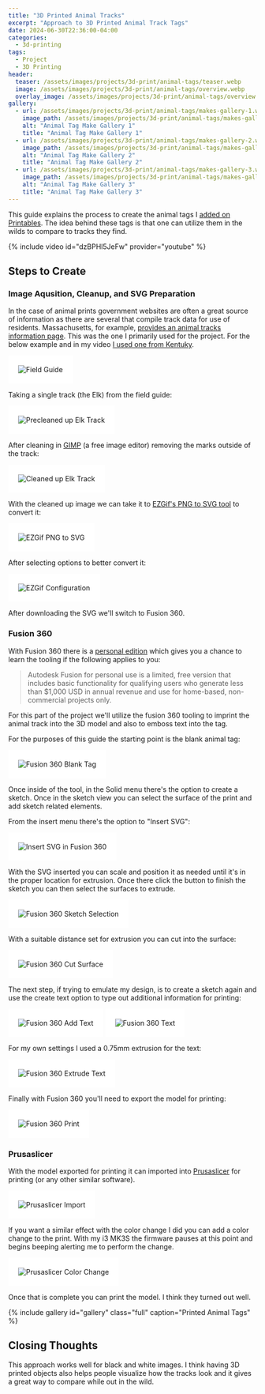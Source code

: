 ```yaml
---
title: "3D Printed Animal Tracks"
excerpt: "Approach to 3D Printed Animal Track Tags"
date: 2024-06-30T22:36:00-04:00
categories:
  - 3d-printing
tags:
  - Project
  - 3D Printing
header:
  teaser: /assets/images/projects/3d-print/animal-tags/teaser.webp
  image: /assets/images/projects/3d-print/animal-tags/overview.webp
  overlay_image: /assets/images/projects/3d-print/animal-tags/overview.webp
gallery:
  - url: /assets/images/projects/3d-print/animal-tags/makes-gallery-1.webp
    image_path: /assets/images/projects/3d-print/animal-tags/makes-gallery-1.webp
    alt: "Animal Tag Make Gallery 1"
    title: "Animal Tag Make Gallery 1"
  - url: /assets/images/projects/3d-print/animal-tags/makes-gallery-2.webp
    image_path: /assets/images/projects/3d-print/animal-tags/makes-gallery-2.webp
    alt: "Animal Tag Make Gallery 2"
    title: "Animal Tag Make Gallery 2"
  - url: /assets/images/projects/3d-print/animal-tags/makes-gallery-3.webp
    image_path: /assets/images/projects/3d-print/animal-tags/makes-gallery-3.webp
    alt: "Animal Tag Make Gallery 3"
    title: "Animal Tag Make Gallery 3"
---
```


This guide explains the process to create the animal tags I [added on Printables](https://www.printables.com/model/926922). The idea behind these tags is that one can utilize them in the wilds to compare to tracks they find.

{% include video id="dzBPHl5JeFw" provider="youtube" %}

## Steps to Create

### Image Aqusition, Cleanup, and SVG Preparation

In the case of animal prints government websites are often a great source of information as there are several that compile track data for use of residents. Massachusetts, for example, [provides an animal tracks information page](https://www.mass.gov/news/get-to-know-animal-tracks). This was the one I primarily used for the project. For the below example and in my video [I used one from Kentuky](https://fw.ky.gov/More/Documents/trackidguide[1].pdf).  

<img src="{{ site.url }}{{ site.baseurl }}/assets/images/projects/3d-print/animal-tags/field-guide.webp" alt="Field Guide" style="padding: 20px; background-color: #FFF;">

Taking a single track (the Elk) from the field guide:

<img src="{{ site.url }}{{ site.baseurl }}/assets/images/projects/3d-print/animal-tags/precleaned-up.webp" alt="Precleaned up Elk Track" style="padding: 20px; background-color: #FFF;">

After cleaning in [GIMP](https://www.gimp.org/) (a free image editor) removing the marks outside of the track:

<img src="{{ site.url }}{{ site.baseurl }}/assets/images/projects/3d-print/animal-tags/cleaned-up.webp" alt="Cleaned up Elk Track" style="padding: 20px; background-color: #FFF;">

With the cleaned up image we can take it to [EZGif's PNG to SVG tool](https://ezgif.com/png-to-svg) to convert it:

<img src="{{ site.url }}{{ site.baseurl }}/assets/images/projects/3d-print/animal-tags/ezgif-png-to-svg.webp" alt="EZGif PNG to SVG" style="padding: 20px; background-color: #FFF;">

After selecting options to better convert it:

<img src="{{ site.url }}{{ site.baseurl }}/assets/images/projects/3d-print/animal-tags/ezgif-conversion.webp" alt="EZGif Configuration" style="padding: 20px; background-color: #FFF;">

After downloading the SVG we'll switch to Fusion 360.

### Fusion 360

With Fusion 360 there is a [personal edition](https://www.autodesk.com/products/fusion-360/personal) which gives you a chance to learn the tooling if the following applies to you:

> Autodesk Fusion for personal use is a limited, free version that includes basic functionality for qualifying users who generate less than $1,000 USD in annual revenue and use for home-based, non-commercial projects only.

For this part of the project we'll utilize the fusion 360 tooling to imprint the animal track into the 3D model and also to emboss text into the tag.

For the purposes of this guide the starting point is the blank animal tag:

<img src="{{ site.url }}{{ site.baseurl }}/assets/images/projects/3d-print/animal-tags/fusion-blank.webp" alt="Fusion 360 Blank Tag" style="padding: 20px; background-color: #FFF;">

Once inside of the tool, in the Solid menu there's the option to create a sketch. Once in the sketch view you can select the surface of the print and add sketch related elements.

From the insert menu there's the option to "Insert SVG":

<img src="{{ site.url }}{{ site.baseurl }}/assets/images/projects/3d-print/animal-tags/fusion-insert-menu.webp" alt="Insert SVG in Fusion 360" style="padding: 20px; background-color: #FFF;">

With the SVG inserted you can scale and position it as needed until it's in the proper location for extrusion. Once there click the button to finish the sketch you can then select the surfaces to extrude.

<img src="{{ site.url }}{{ site.baseurl }}/assets/images/projects/3d-print/animal-tags/fusion-sketch-select.webp" alt="Fusion 360 Sketch Selection" style="padding: 20px; background-color: #FFF;">

With a suitable distance set for extrusion you can cut into the surface:

<img src="{{ site.url }}{{ site.baseurl }}/assets/images/projects/3d-print/animal-tags/fusion-extrusion-cut.webp" alt="Fusion 360 Cut Surface" style="padding: 20px; background-color: #FFF;">

The next step, if trying to emulate my design, is to create a sketch again and use the create text option to type out additional information for printing:

<img src="{{ site.url }}{{ site.baseurl }}/assets/images/projects/3d-print/animal-tags/fusion-add-text.webp" alt="Fusion 360 Add Text" style="padding: 20px; background-color: #FFF;">

<img src="{{ site.url }}{{ site.baseurl }}/assets/images/projects/3d-print/animal-tags/fusion-text.webp" alt="Fusion 360 Text" style="padding: 20px; background-color: #FFF;">

For my own settings I used a 0.75mm extrusion for the text:

<img src="{{ site.url }}{{ site.baseurl }}/assets/images/projects/3d-print/animal-tags/fusion-extrude-text-join.webp" alt="Fusion 360 Extrude Text" style="padding: 20px; background-color: #FFF;">

Finally with Fusion 360 you'll need to export the model for printing:

<img src="{{ site.url }}{{ site.baseurl }}/assets/images/projects/3d-print/animal-tags/fusion-3d-print.webp" alt="Fusion 360 Print" style="padding: 20px; background-color: #FFF;">

### Prusaslicer

With the model exported for printing it can imported into [Prusaslicer](https://help.prusa3d.com/article/download-prusaslicer_2220) for printing (or any other similar software).

<img src="{{ site.url }}{{ site.baseurl }}/assets/images/projects/3d-print/animal-tags/prusa-import.webp" alt="Prusaslicer Import" style="padding: 20px; background-color: #FFF;">

If you want a similar effect with the color change I did you can add a color change to the print. With my i3 MK3S the firmware pauses at this point and begins beeping alerting me to perform the change.

<img src="{{ site.url }}{{ site.baseurl }}/assets/images/projects/3d-print/animal-tags/prusa-color-change.webp" alt="Prusaslicer Color Change" style="padding: 20px; background-color: #FFF;">

Once that is complete you can print the model. I think they turned out well.

{% include gallery id="gallery" class="full" caption="Printed Animal Tags" %}

## Closing Thoughts

This approach works well for black and white images. I think having 3D printed objects also helps people visualize how the tracks look and it gives a great way to compare while out in the wild.
